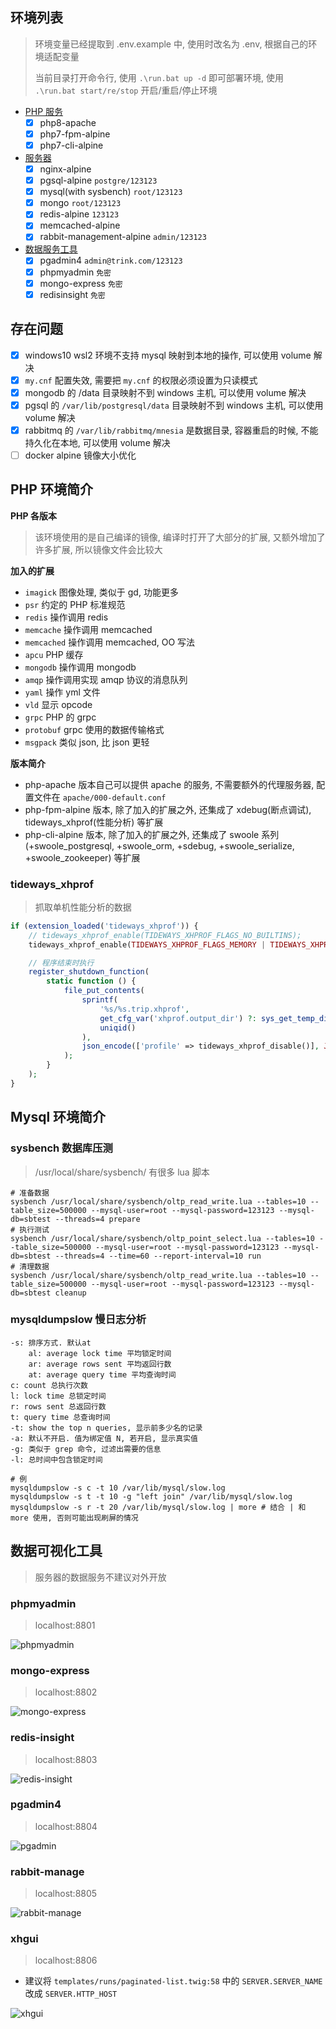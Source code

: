 ## 环境列表

> 环境变量已经提取到 .env.example 中, 使用时改名为 .env, 根据自己的环境适配变量
> 
> 当前目录打开命令行, 使用 `.\run.bat up -d` 即可部署环境, 使用 `.\run.bat start/re/stop` 开启/重启/停止环境

- [PHP 服务](./deploy-php.yml)
  - [x] php8-apache
  - [x] php7-fpm-alpine
  - [x] php7-cli-alpine
- [服务器](./deploy-server.yml)
  - [x] nginx-alpine
  - [x] pgsql-alpine `postgre/123123`
  - [x] mysql(with sysbench) `root/123123`
  - [x] mongo `root/123123`
  - [x] redis-alpine `123123`
  - [x] memcached-alpine
  - [x] rabbit-management-alpine `admin/123123`
- [数据服务工具](./deploy-toolkit.yml)
  - [x] pgadmin4 `admin@trink.com/123123`
  - [x] phpmyadmin `免密`
  - [x] mongo-express `免密`
  - [x] redisinsight `免密`

## 存在问题

- [x] windows10 wsl2 环境不支持 mysql 映射到本地的操作, 可以使用 volume 解决
- [x] `my.cnf` 配置失效, 需要把 `my.cnf` 的权限必须设置为只读模式
- [x] mongodb 的 /data 目录映射不到 windows 主机, 可以使用 volume 解决
- [x] pgsql 的 `/var/lib/postgresql/data` 目录映射不到 windows 主机, 可以使用 volume 解决
- [x] rabbitmq 的 `/var/lib/rabbitmq/mnesia` 是数据目录, 容器重启的时候, 不能持久化在本地, 可以使用 volume 解决
- [ ] docker alpine 镜像大小优化

## PHP 环境简介

**PHP 各版本**

> 该环境使用的是自己编译的镜像, 编译时打开了大部分的扩展, 又额外增加了许多扩展, 所以镜像文件会比较大

**加入的扩展**

- `imagick` 图像处理, 类似于 gd, 功能更多
- `psr` 约定的 PHP 标准规范
- `redis` 操作调用 redis
- `memcache` 操作调用 memcached
- `memcached` 操作调用 memcached, OO 写法
- `apcu` PHP 缓存
- `mongodb` 操作调用 mongodb
- `amqp` 操作调用实现 amqp 协议的消息队列
- `yaml` 操作 yml 文件
- `vld` 显示 opcode
- `grpc` PHP 的 grpc
- `protobuf` grpc 使用的数据传输格式
- `msgpack` 类似 json, 比 json 更轻

**版本简介**

- php-apache 版本自己可以提供 apache 的服务, 不需要额外的代理服务器, 配置文件在 `apache/000-default.conf`
- php-fpm-alpine 版本, 除了加入的扩展之外, 还集成了 xdebug(断点调试), tideways_xhprof(性能分析) 等扩展
- php-cli-alpine 版本, 除了加入的扩展之外, 还集成了 swoole 系列 (+swoole_postgresql, +swoole_orm, +sdebug, +swoole_serialize, +swoole_zookeeper) 等扩展

### tideways_xhprof

> 抓取单机性能分析的数据

```php
if (extension_loaded('tideways_xhprof')) {
    // tideways_xhprof_enable(TIDEWAYS_XHPROF_FLAGS_NO_BUILTINS);
    tideways_xhprof_enable(TIDEWAYS_XHPROF_FLAGS_MEMORY | TIDEWAYS_XHPROF_FLAGS_CPU);

    // 程序结束时执行
    register_shutdown_function(
        static function () {
            file_put_contents(
                sprintf(
                    '%s/%s.trip.xhprof',
                    get_cfg_var('xhprof.output_dir') ?: sys_get_temp_dir(),
                    uniqid()
                ),
                json_encode(['profile' => tideways_xhprof_disable()], JSON_THROW_ON_ERROR)
            );
        }
    );
}
```

## Mysql 环境简介

### sysbench 数据库压测

> /usr/local/share/sysbench/ 有很多 lua 脚本

```
# 准备数据
sysbench /usr/local/share/sysbench/oltp_read_write.lua --tables=10 --table_size=500000 --mysql-user=root --mysql-password=123123 --mysql-db=sbtest --threads=4 prepare
# 执行测试
sysbench /usr/local/share/sysbench/oltp_point_select.lua --tables=10 --table_size=500000 --mysql-user=root --mysql-password=123123 --mysql-db=sbtest --threads=4 --time=60 --report-interval=10 run
# 清理数据
sysbench /usr/local/share/sysbench/oltp_read_write.lua --tables=10 --table_size=500000 --mysql-user=root --mysql-password=123123 --mysql-db=sbtest cleanup
```

### mysqldumpslow 慢日志分析

```
-s: 排序方式. 默认at
    al: average lock time 平均锁定时间
    ar: average rows sent 平均返回行数
    at: average query time 平均查询时间
c: count 总执行次数
l: lock time 总锁定时间
r: rows sent 总返回行数
t: query time 总查询时间
-t: show the top n queries, 显示前多少名的记录
-a: 默认不开启. 值为绑定值 N, 若开启, 显示真实值
-g: 类似于 grep 命令, 过滤出需要的信息
-l: 总时间中包含锁定时间

# 例
mysqldumpslow -s c -t 10 /var/lib/mysql/slow.log
mysqldumpslow -s t -t 10 -g "left join" /var/lib/mysql/slow.log
mysqldumpslow -s r -t 20 /var/lib/mysql/slow.log | more # 结合 | 和 more 使用, 否则可能出现刷屏的情况
```

## 数据可视化工具

> 服务器的数据服务不建议对外开放

### phpmyadmin

> localhost:8801

![phpmyadmin](docs/phpmyadmin.png)

### mongo-express

> localhost:8802

![mongo-express](docs/mongo-express.png)

### redis-insight

> localhost:8803

![redis-insight](docs/redisinsight.png)

### pgadmin4

> localhost:8804

![pgadmin](docs/pgadmin4.png)

### rabbit-manage

> localhost:8805

![rabbit-manage](docs/rabbit-manage.png)

### xhgui

> localhost:8806

- 建议将 `templates/runs/paginated-list.twig:58` 中的 `SERVER.SERVER_NAME` 改成 `SERVER.HTTP_HOST`

![xhgui](docs/xhgui.png)

